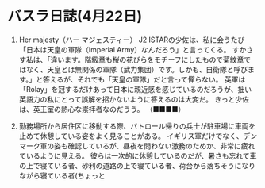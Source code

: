# バスラ日誌(4月22日)

1. Her majesty（ハー マジェスティー）
   J2 ISTARの少佐は、私に会うたび「日本は天皇の軍隊（Imperial Army）なんだろう」と言ってくる。
   すかさす私は、「違います。階級章も桜の花びらをモチーフにしたもので菊紋章ではなく、天皇とは無関係の軍隊（武力集団）です。しかも、自衛隊と呼びます。」と答えるが、それでも「天皇の軍隊」だと言って憚らない。
   英軍は「Rolay」を冠するだけあって日本に親近感を感じているのだろうが、拙い英語力の私にとって誤解を招かないように答えるのは大変だ。
   きっと少佐は、英王室の熱心な崇拝者なのだうう。
   （■■■■）

2. 勤務場所から居住区に移動する際、バトロール帰りの兵士が駐車場に車両を止めて休憩している姿をよく見ることがある。
   イギリス軍だけでなく、デンマーク軍の姿も確認しているが、昼夜を問わない激務のためか、非常に疲れているように見える。
   彼らは一次的に休憩しているのだが、暑さも忘れて車の上で寝ている者、砂利の道路の上で寝ている者、荷台から落ちそうになりながら寝ている者(ちょっと
